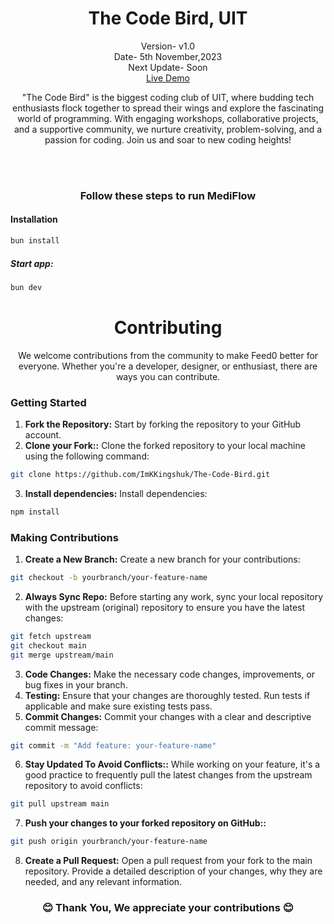 <h1 align="center">The Code Bird, UIT</h1>
<p align="center">Version- v1.0 <br>Date- 5th November,2023 <br>Next Update- Soon  <br>
<a href="https://thecodebirduit.vercel.app">Live Demo</a></p>

<p align="center">"The Code Bird" is the biggest coding club of UIT, where budding tech enthusiasts flock together to spread their wings and explore the fascinating world of programming. With engaging workshops, collaborative projects, and a supportive community, we nurture creativity, problem-solving, and a passion for coding. Join us and soar to new coding heights!</p>

<br><br>

<h3 align="center">Follow these steps to run MediFlow</h3>

#### Installation

```bash
bun install
```

##### Start app:

```bash
bun dev
```

<h1 align="center">Contributing</h1>
<p align="center">We welcome contributions from the community to make Feed0 better for everyone. Whether you're a developer, designer, or enthusiast, there are ways you can contribute.</p>

### Getting Started

1. **Fork the Repository:** Start by forking the repository to your GitHub account.
2. **Clone your Fork::** Clone the forked repository to your local machine using the following command:

```bash
git clone https://github.com/ImKKingshuk/The-Code-Bird.git

```

3. **Install dependencies:** Install dependencies:

```bash
npm install
```

### Making Contributions

1. **Create a New Branch:** Create a new branch for your contributions:

```bash
git checkout -b yourbranch/your-feature-name

```

2. **Always Sync Repo:** Before starting any work, sync your local repository with the upstream (original) repository to ensure you have the latest changes:

```bash
git fetch upstream
git checkout main
git merge upstream/main

```

3. **Code Changes:** Make the necessary code changes, improvements, or bug fixes in your branch.
4. **Testing:** Ensure that your changes are thoroughly tested. Run tests if applicable and make sure existing tests pass.
5. **Commit Changes:** Commit your changes with a clear and descriptive commit message:

```bash
git commit -m "Add feature: your-feature-name"

```

6. **Stay Updated To Avoid Conflicts::** While working on your feature, it's a good practice to frequently pull the latest changes from the upstream repository to avoid conflicts:

```bash
git pull upstream main

```

7. **Push your changes to your forked repository on GitHub::**

```bash
git push origin yourbranch/your-feature-name

```

8. **Create a Pull Request:** Open a pull request from your fork to the main repository. Provide a detailed description of your changes, why they are needed, and any relevant information.

<h3 align="center">😊 Thank You, We appreciate your contributions 😊</h3>
